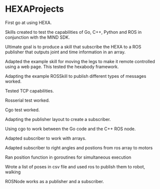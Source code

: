 # HEXAProjects

First go at using HEXA.

Skills created to test the capabilities of Go, C++, Python and ROS in conjunction with the MIND SDK.

Ultimate goal is to produce a skill that subscribe the HEXA to a ROS publisher that outputs joint and time information in an array. 

Adapted the example skill for moving the legs to make it remote controlled using a web page. This tested the hexabody framework.

Adapting the example ROSSkill to publish different types of messages worked.

Tested TCP capabilities.

Rosserial test worked.

Cgo test worked.

Adapting the publisher layout to create a subscriber.

Using cgo to work between the Go code and the C++ ROS node.

Adapted subscriber to work with arrays.

Adapted subscriber to right angles and postions from ros array to motors

Ran position function in goroutines for simultaneous execution

Wrote a list of poses in csv file and used ros to publish them to robot, walking

ROSNode works as a publisher and a subscriber.
